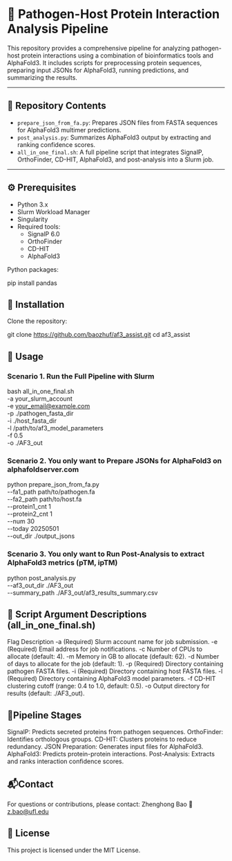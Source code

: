 # 🧬 Pathogen-Host Protein Interaction Analysis Pipeline

This repository provides a comprehensive pipeline for analyzing pathogen-host protein interactions using a combination of bioinformatics tools and AlphaFold3. It includes scripts for preprocessing protein sequences, preparing input JSONs for AlphaFold3, running predictions, and summarizing the results.

---

## 📁 Repository Contents

- `prepare_json_from_fa.py`: Prepares JSON files from FASTA sequences for AlphaFold3 multimer predictions.
- `post_analysis.py`: Summarizes AlphaFold3 output by extracting and ranking confidence scores.
- `all_in_one_final.sh`: A full pipeline script that integrates SignalP, OrthoFinder, CD-HIT, AlphaFold3, and post-analysis into a Slurm job.

---

## ⚙️ Prerequisites

- Python 3.x
- Slurm Workload Manager
- Singularity
- Required tools:
  - SignalP 6.0
  - OrthoFinder
  - CD-HIT
  - AlphaFold3

Python packages:

pip install pandas


## 🚀 Installation
Clone the repository:

git clone https://github.com/baozhuf/af3_assist.git
cd af3_assist

## 🧪 Usage
### Scenario 1. Run the Full Pipeline with Slurm
bash all_in_one_final.sh \
  -a your_slurm_account \
  -e your_email@example.com \
  -p ./pathogen_fasta_dir \
  -i ./host_fasta_dir \
  -l /path/to/af3_model_parameters \
  -f 0.5 \
  -o ./AF3_out

### Scenario 2. You only want to Prepare JSONs for AlphaFold3 on alphafoldserver.com
python prepare_json_from_fa.py \
  --fa1_path path/to/pathogen.fa \
  --fa2_path path/to/host.fa \
  --protein1_cnt 1 \
  --protein2_cnt 1 \
  --num 30 \
  --today 20250501 \
  --out_dir ./output_jsons

### Scenario 3. You only want to Run Post-Analysis to extract AlphaFold3 metrics (pTM, ipTM)
python post_analysis.py \
  --af3_out_dir ./AF3_out \
  --summary_path ./AF3_out/af3_results_summary.csv


## 🧾 Script Argument Descriptions (all_in_one_final.sh)
Flag	Description
-a	(Required) Slurm account name for job submission.
-e	(Required) Email address for job notifications.
-c	Number of CPUs to allocate (default: 4).
-m	Memory in GB to allocate (default: 62).
-d	Number of days to allocate for the job (default: 1).
-p	(Required) Directory containing pathogen FASTA files.
-i	(Required) Directory containing host FASTA files.
-l	(Required) Directory containing AlphaFold3 model parameters.
-f	CD-HIT clustering cutoff (range: 0.4 to 1.0, default: 0.5).
-o	Output directory for results (default: ./AF3_out).


## 🔄Pipeline Stages
SignalP: Predicts secreted proteins from pathogen sequences.
OrthoFinder: Identifies orthologous groups.
CD-HIT: Clusters proteins to reduce redundancy.
JSON Preparation: Generates input files for AlphaFold3.
AlphaFold3: Predicts protein-protein interactions.
Post-Analysis: Extracts and ranks interaction confidence scores.

## 📬Contact
For questions or contributions, please contact:
Zhenghong Bao
📧 z.bao@ufl.edu


## 📄 License
This project is licensed under the MIT License.

